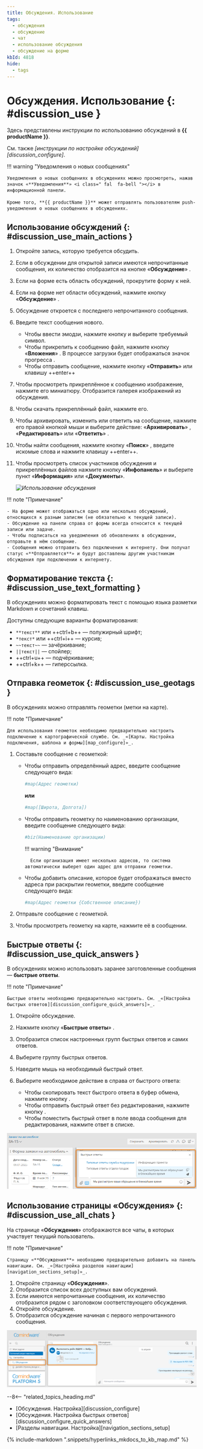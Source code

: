 ```yaml
---
title: Обсуждения. Использование
tags:
  - обсуждения
  - обсуждение
  - чат
  - использование обсуждения
  - обсуждение на форме
kbId: 4818
hide:
  - tags
---
```


# Обсуждения. Использование {: #discussion_use }

Здесь представлены инструкции по использованию обсуждений в **{{ productName }}**.

См. также _[инструкции по настройке обсуждений][discussion_configure]_.

!!! warning "Уведомления о новых сообщениях"

    Уведомления о новых сообщениях в обсуждениях можно просмотреть, нажав значок «**Уведомления**» <i class=" fal  fa-bell ">‌</i> в информационной панели.

    Кроме того, **{{ productName }}** может отправлять пользователям push-уведомления о новых сообщениях в обсуждениях.

## Использование обсуждений {: #discussion_use_main_actions }

1. Откройте запись, которую требуется обсудить.
2. Если в обсуждении для открытой записи имеются непрочитанные сообщения, их количество отобразится на кнопке «**Обсуждение**» <i class="fa-light  fa-comment-dots"></i>.
3. Если на форме есть область обсуждений, прокрутите форму к ней.
4. Если на форме нет области обсуждений, нажмите кнопку «**Обсуждение**» <i class="fa-light  fa-comment-dots"></i>.
5. Обсуждение откроется с последнего непрочитанного сообщения.
6. Введите текст сообщения нового.

    - Чтобы ввести эмодзи, нажмите кнопку <i class="fa-light fa-face-smile"></i> и выберите требуемый символ.
    - Чтобы прикрепить к сообщению файл, нажмите кнопку «**Вложения**» <i class="fa-light fa-paperclip"></i>. В процессе загрузки будет отображаться значок прогресса <i class="fa-light fa-loader"></i>.
    - Чтобы отправить сообщение, нажмите кнопку «**Отправить**» <i class="fa-solid fa-paper-plane-top"></i> или клавишу ++enter++

7. Чтобы просмотреть прикреплённое к сообщению изображение, нажмите его миниатюру. Отобразится галерея изображений из обсуждения.
8. Чтобы скачать прикреплённый файл, нажмите его.
9. Чтобы архивировать, изменить или ответить на сообщение, нажмите его правой кнопкой мыши и выберите действие: «**Архивировать**» <i class="fa-light fa-trash-can"></i>, «**Редактировать**» <i class="fa-light  fa-pencil" ></i> или «**Ответить**» <i class="fa-light  fa-reply"></i>.
10. Чтобы найти сообщения, нажмите кнопку «**Поиск**» <i class="fa-light fa-search"></i>, введите искомые слова и нажмите клавишу ++enter++.
11. Чтобы просмотреть список участников обсуждения и прикреплённых файлов нажмите кнопку «**Инфопанель**» <i class="fa-light  fa-ellipsis-v"></i> и выберите пункт «**Информация**» или «**Документы**».

    _![Использование обсуждения](discussion_buttons.png)_

!!! note "Примечание"

    - На форме может отображаться одно или несколько обсуждений, относящихся к разным записям (не обязательно к текущей записи).
    - Обсуждение на панели справа от формы всегда относится к текущей записи или задаче.
    - Чтобы подписаться на уведомления об обновлениях в обсуждении, отправьте в нём сообщение.
    - Сообщения можно отправить без подключения к интернету. Они получат статус «**Отправляется**» и будут доставлены другим участникам обсуждения при подключении к интернету.

## Форматирование текста {: #discussion_use_text_formatting }

В обсуждениях можно форматировать текст с помощью языка разметки Markdown и сочетаний клавиш.

Доступны следующие варианты форматирования:

- `**текст**` или ++ctrl+b++ — полужирный шрифт;
- `*текст*` или ++ctrl+i++ — курсив;
- `~~текст~~` — зачёркивание;
- `||текст||` — спойлер;
- ++ctrl+u++ — подчёркивание;
- ++ctrl+k++ — гиперссылка.

## Отправка геометок {: #discussion_use_geotags }

В обсуждениях можно отправлять геометки (метки на карте).

!!! note "Примечание"

    Для использования геометок необходимо предварительно настроить подключение к картографической службе. См. _«[Карты. Настройка подключения, шаблона и формы][map_configure]»_.

1. Составьте сообщение с геометкой:

    - Чтобы отправить определённый адрес, введите сообщение следующего вида:

        ``` sh
        #map(Адрес геометки)
        ```

        **или**

        ``` sh
        #map([Широта, Долгота])
        ```

    - Чтобы отправить геометку по наименованию организации, введите сообщение следующего вида:

        ``` sh
        #biz(Наименование организации)
        ```

        !!! warning "Внимание"

            Если организация имеет несколько адресов, то система автоматически выберет один адрес для отправки геометки.

    - Чтобы добавить описание, которое будет отображаться вместо адреса при раскрытии геометки, введите сообщение следующего вида:

        ``` sh
        #map(Адрес геометки {Собственное описание})
        ```

2. Отправьте сообщение с геометкой.
3. Чтобы просмотреть геометку на карте, нажмите её в сообщении.

## Быстрые ответы {: #discussion_use_quick_answers }

В обсуждениях можно использовать заранее заготовленные сообщения — **быстрые ответы**.

!!! note "Примечание"

    Быстрые ответы необходимо предварительно настроить. См. _«[Настройка быстрых ответов][discussion_configure_quick_answers]»_.

1. Откройте обсуждение.
2. Нажмите кнопку «**Быстрые ответы**» <i class="fa-light fa-table-cells-large"></i>.
3. Отобразится список настроенных групп быстрых ответов и самих ответов.
4. Выберите группу быстрых ответов.
5. Наведите мышь на необходимый быстрый ответ.
6. Выберите необходимое действие в справа от быстрого ответа:

    - Чтобы скопировать текст быстрого ответа в буфер обмена, нажмите кнопку <i class="fa-light fa-copy"></i>.
    - Чтобы отправить быстрый ответ без редактирования, нажмите кнопку <i class="fa-solid fa-paper-plane"></i>.
    - Чтобы поместить быстрый ответ в поле ввода сообщения для редактирования, нажмите ответ в списке.

_![Использование быстрых ответов](img/discussion_use_quick_answers.png)_

## Использование страницы «Обсуждения» {: #discussion_use_all_chats }

На странице «**Обсуждения**» отображаются все чаты, в которых участвует текущий пользователь.

!!! note "Примечание"

    Страницу «**Обсуждения**» необходимо предварительно добавить на панель навигации. См. _«[Настройка разделов навигации][navigation_sections_setup]»_.

1. Откройте страницу «**Обсуждения**».
2. Отобразится список всех доступных вам обсуждений.
3. Если имеются непрочитанные сообщения, их количество отобразится рядом с заголовком соответствующего обсуждения.
4. Откройте обсуждение.
5. Отобразится обсуждение начиная с первого непрочитанного сообщения.

_![Использование страницы «Обсуждения»](img/discussion_use_all_chats.png)_

<div class="relatedTopics" markdown="block">

--8<-- "related_topics_heading.md"

- [Обсуждения. Настройка][discussion_configure]
- [Обсуждения. Настройка быстрых ответов][discussion_configure_quick_answers]
- [Разделы навигации. Настройка][navigation_sections_setup]

</div>

{% include-markdown ".snippets/hyperlinks_mkdocs_to_kb_map.md" %}

